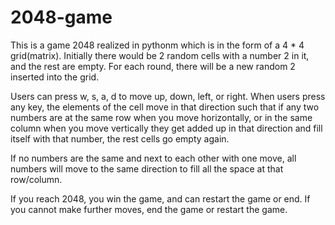 # 2048-game

This is a game 2048 realized in pythonm which is in the form of a 4 * 4 grid(matrix).
Initially there would be 2 random cells with a number 2 in it, and the rest are empty. 
For each round, there will be a new random 2 inserted into the grid. 

Users can press w, s, a, d to move up, down, left, or right. 
When users press any key, the elements of the cell move in that direction such that if any two numbers are at the same row when you move horizontally,
or in the same column when you move vertically they get added up in that direction and fill itself with that number, the rest cells go empty again.

If no numbers are the same and next to each other with one move, all numbers will move to the same direction to fill all the space at that row/column.

If you reach 2048, you win the game, and can restart the game or end. 
If you cannot make further moves, end the game or restart the game. 
